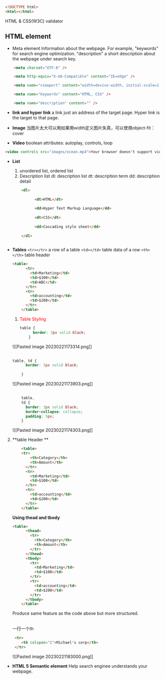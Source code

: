```html
<!DOCTYPE html>
<html></html>
```

HTML & CSS(W3C) validator

## HTML element

- Meta element
  Information about the webpage. For example, "keywords" for search engine optimization. "description" a short description about the webpage under search key.
```html
	<meta charset="UTF-8" />

    <meta http-equiv="X-UA-Compatible" content="IE=edge" />

    <meta name="viewport" content="width=device-width, initial-scale=1.0" />

    <meta name="keywords" content="HTML, CSS" />

    <meta name="description" content="" />
```
- **link and hyper link**
a link just an address of the target page. Hyper link is the target to that page.

- **Image** 
当图片太大可以用如果用width定义图片失真，可以使用object-fit：cover
- **Video** 
boolean attributes: autoplay, controls, loop
```html
<video controls src="images/ocean.mp4">Your browser doesn't support videos. </video>
```
- **List**
	1. unordered list, ordered list 
	2. Description list 
		dl: description list
		dt: description term
		dd: description detail
	```   html
		<dl>
			
		      <dt>HTML</dt>
		
		      <dd>Hyper Text Markup Language</dd>
		
		      <dt>CSS</dt>
		
		      <dd>Cascading style sheet</dd>
		
		</dl>
		
	```



- **Tables**
	`<tr></tr>` a row of a table 
	`<td></td>` table data of a row
	`<th></th>` table header 
	```html
	<table>
	      <tr>
	        <td>Marketing</td>
	        <td>$100</td>
	        <td>ABC</td>
	      </tr>
	      <tr>
	        <td>accounting</td>
	        <td>$200</td>
	      </tr>
	    </table>
	```
	1. <span style="color: red;">Table Styling</span>
		 
		```css
		table {
		      border: 3px solid black;
		    }
		```
	![[Pasted image 20230221173314.png]]
	<br></br>
	
	```css
	table, td {
	      border: 3px solid black;
	      
	    }
	```
	 ![[Pasted image 20230221173903.png]]
	 <br></br>
	```css
	    table,
	    td {
	      border: 3px solid black;
	      border-collapse: collapse;
	      padding: 5px;
	    }
	```
	
	 ![[Pasted image 20230221174303.png]]
	
	<spa>
2. **table Header **
	``` html
		<table>
		<tr>
	        <th>Category</th>
	        <th>Amount</th>
	      </tr>
	      <tr>
	        <td>Marketing</td>
	        <td>$100</td>
	      </tr>
	      <tr>
	        <td>accounting</td>
	        <td>$200</td>
	      </tr>
		</table>
	```
	**Using thead and tbody**
	
	``` html
	<table>
	      <thead>
	        <tr>
	          <th>Category</th>
	          <th>Amount</th>
	        </tr>
	      </thead>
	      <tbody>
	        <tr>
	          <td>Marketing</td>
	          <td>$100</td>
	        </tr>
	        <tr>
	          <td>accounting</td>
	          <td>$200</td>
	        </tr>
	      </tbody>
	    </table>
	```
	Produce same feature as the code above but more structured. 
	<br></br>

	 一行一个th
	``` html
	 <tr>
	    <th colspan="2">Michael's corp</th>
	 </tr>
	```

	![[Pasted image 20230221183000.png]]

- **HTML 5 Semantic element**
   Help search enginee understands your webpage. 